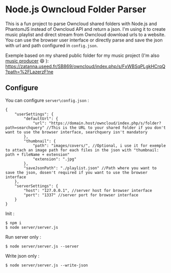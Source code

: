 # Node.js Owncloud Folder Parser
This is a fun project to parse Owncloud shared folders with Node.js and PhantomJS instead of Owncloud API and return a json. I'm using it to create music playlist and direct stream from Owncloud download urls to a website. You can use the browser user interface or directly parse and save the json with url and path configured in `config.json`.

Exemple based on my shared public folder for my music project (I'm also [music producer](https://www.youtube.com/channel/UCHhdhKc4nOABGdqtEvqpsTw) :smile: ): https://zatanna.useed.fr/SB869/owncloud/index.php/s/FxWBSqPLgkHCrqQ?path=%2FLazerzF!ne

## Configure
You can configure `server\config.json` :

    {
        "userSettings": {
            "defaultUrl": {
                "url": "https://domain.host/owncloud/index.php/s/folder?path=searchquery" //This is the URL to your shared folder if you don't want to use the browser interface, searchquery isn't mandatory
            },
            "thumbnail": {
                "path": "images/covers/", //Optional, i use it for exemple to attach an image path for each files in the json with "thumbnail: path + fileName + extension"
                "extension": ".jpg"
            },
            "saveJsonPath": "./playlist.json" //Path where you want to save the json, dosen't required if you want to use the browser interface
        },
        "serverSettings": {
            "host": "127.0.0.1", //server host for browser interface
            "port": "1337" //server port for browser interface
        }
    }

Init :

    $ npm i
    $ node server/server.js
    
Run server only :

    $ node server/server.js --server

Write json only :

    $ node server/server.js --write-json
